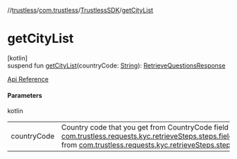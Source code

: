 //[trustless](../../../index.md)/[com.trustless](../index.md)/[TrustlessSDK](index.md)/[getCityList](get-city-list.md)

# getCityList

[kotlin]\
suspend fun [getCityList](get-city-list.md)(countryCode: [String](https://kotlinlang.org/api/latest/jvm/stdlib/kotlin/-string/index.html)): [RetrieveQuestionsResponse](../../com.trustless.requests.kyc.retrieveQuestions/-retrieve-questions-response/index.md)

[Api Reference](https://developer.finto.io/docs/apis/kyc#/Metadata/Get%20a%20List%20of%20Values)

#### Parameters

kotlin

| | |
|---|---|
| countryCode | Country code that you get from CountryCode field while KYC process. You can use [com.trustless.requests.kyc.retrieveSteps.steps.fields.UrlField.getValueFromDependentField](../../com.trustless.requests.kyc.retrieveSteps.steps.fields/-url-field/get-value-from-dependent-field.md) from [com.trustless.requests.kyc.retrieveSteps.steps.fields.UrlField](../../com.trustless.requests.kyc.retrieveSteps.steps.fields/-url-field/index.md) class. |
